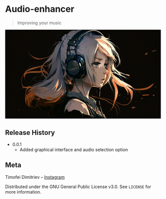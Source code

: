 # Audio-enhancer

> Improving your music

![](appheader.png)


## Release History

* 0.0.1
    * Added graphical interface and audio selection option


## Meta

Timofei Dimitriev – [Instagram](https://www.instagram.com/timofeidimitriev/)

Distributed under the GNU General Public License v3.0. See ``LICENSE`` for more information.
